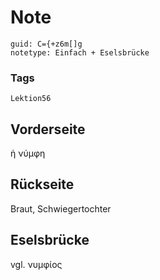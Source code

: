 # Note
```
guid: C={+z6m[]g
notetype: Einfach + Eselsbrücke
```

### Tags
```
Lektion56
```

## Vorderseite
ἡ νύμφη

## Rückseite
Braut, Schwiegertochter

## Eselsbrücke
vgl. νυμφίος
